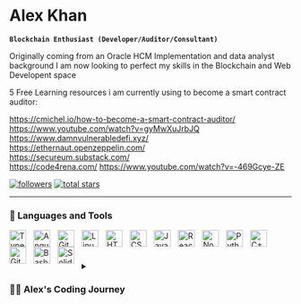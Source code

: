 # Alex Khan

**`Blockchain Enthusiast (Developer/Auditor/Consultant)`**

Originally coming from an Oracle HCM Implementation and data analyst background I am now looking to perfect my skills in the Blockchain and Web Developent space

5 Free Learning resources i am currently using to become a smart contract auditor:

https://cmichel.io/how-to-become-a-smart-contract-auditor/ <br>
https://www.youtube.com/watch?v=gyMwXuJrbJQ <br>
https://www.damnvulnerabledefi.xyz/ <br>
https://ethernaut.openzeppelin.com/ <br>
https://secureum.substack.com/ <br>
https://code4rena.com/ https://www.youtube.com/watch?v=-469Gcye-ZE <br>

   <p align="left">
     <a href="https://github.com/GeneralLex?tab=followers">
         <img alt="followers" title="Follow me on Github" src="https://custom-icon-badges.demolab.com/github/followers/GeneralLex?color=236ad3&labelColor=1155ba&style=for-the-badge&logo=person-add&label=Follow&logoColor=white"/></a>
      <a href="https://github.com/GeneralLex?tab=repositories&sort=stargazers">
         <img alt="total stars" title="Total stars on GitHub" src="https://custom-icon-badges.demolab.com/github/stars/GeneralLex?color=55960c&style=for-the-badge&labelColor=488207&logo=star"/></a>
   </p>

---

### 🧰 Languages and Tools

<img align="left" alt="TypeScript" width="30px" style="padding-right:10px;" src="https://cdn.jsdelivr.net/gh/devicons/devicon/icons/typescript/typescript-plain.svg" />
<img align="left" alt="Angular" width="30px" style="padding-right:10px;" src="https://cdn.jsdelivr.net/gh/devicons/devicon/icons/angularjs/angularjs-plain.svg" />
<img align="left" alt="Git" width="30px" style="padding-right:10px;" src="https://cdn.jsdelivr.net/gh/devicons/devicon/icons/git/git-original.svg" />
<img align="left" alt="Linux" width="30px" style="padding-right:10px;" src="https://cdn.jsdelivr.net/gh/devicons/devicon/icons/linux/linux-original.svg" />
<img align="left" alt="HTML" width="30px" style="padding-right:10px;" src="https://cdn.jsdelivr.net/gh/devicons/devicon/icons/html5/html5-plain.svg" />
<img align="left" alt="CSS" width="30px" style="padding-right:10px;" src="https://cdn.jsdelivr.net/gh/devicons/devicon/icons/css3/css3-plain.svg" />
<img align="left" alt="JavaScript" width="30px" style="padding-right:10px;" src="https://cdn.jsdelivr.net/gh/devicons/devicon/icons/javascript/javascript-plain.svg" />
<img align="left" alt="React" width="30px" style="padding-right:10px;" src="https://cdn.jsdelivr.net/gh/devicons/devicon/icons/react/react-original.svg" />
<img align="left" alt="NodeJS" width="30px" style="padding-right:10px;" src="https://cdn.jsdelivr.net/gh/devicons/devicon/icons/nodejs/nodejs-original.svg" />
<img align="left" alt="Python" width="30px" style="padding-right:10px;" src="https://cdn.jsdelivr.net/gh/devicons/devicon/icons/python/python-plain.svg" />
<img align="left" alt="C++" width="30px" style="padding-right:10px;" src="https://cdn.jsdelivr.net/gh/devicons/devicon/icons/cplusplus/cplusplus-line.svg" />
<img align="left" alt="GitHub" width="30px" style="padding-right:10px;" src="https://cdn.jsdelivr.net/gh/devicons/devicon/icons/github/github-original.svg" />
<img align="left" alt="Bash" width="30px" style="padding-right:10px;" src="https://cdn.jsdelivr.net/gh/devicons/devicon/icons/bash/bash-original.svg" />
<img align="left" alt="Solidity" width="30px" style="padding-right:10px;" src="https://cdn.jsdelivr.net/gh/devicons/devicon/icons/solidity/solidity-original.svg" />
<br />

#

<details>
 <summary><h3>👨‍💻 Alex's Coding Journey</h3></summary>
   I am currently in the process of building a few websites that show different functions of HTML, CSS and JS. I defeinitely prefer being hands on when it comes to coding its the best way to learn in my opinion. I will start to create a journal detailing all this.
